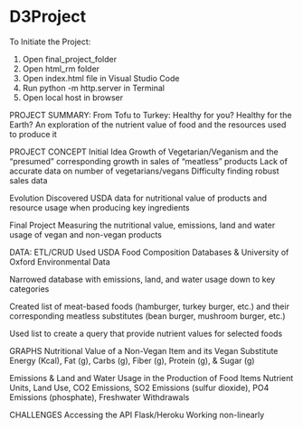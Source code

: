 # D3Project
To Initiate the Project:
1. Open final_project_folder
2. Open html_rm folder
3. Open index.html file in Visual Studio Code
4. Run python -m http.server in Terminal
5. Open local host in browser

PROJECT SUMMARY:
From Tofu to Turkey: Healthy for you? Healthy for the Earth?
An exploration of the nutrient value of food and the resources used to produce it

PROJECT CONCEPT
Initial Idea
Growth of Vegetarian/Veganism and the “presumed” corresponding growth in sales of “meatless” products
Lack of accurate data on number of vegetarians/vegans
Difficulty finding robust sales data

Evolution
Discovered USDA data for nutritional value of products and resource usage when producing key ingredients

Final Project
Measuring the nutritional value, emissions, land and water usage of vegan and non-vegan products

DATA: ETL/CRUD
Used USDA Food Composition Databases & University of Oxford Environmental Data

Narrowed database with emissions, land, and water usage down to key categories

Created list of meat-based foods (hamburger, turkey burger, etc.) and their corresponding meatless substitutes (bean burger, mushroom burger, etc.)

Used list to create a query that provide nutrient values for selected foods

GRAPHS
Nutritional Value of a Non-Vegan Item and its Vegan Substitute
Energy (Kcal), Fat (g), Carbs (g), Fiber (g), Protein (g), & Sugar (g)

Emissions & Land and Water Usage in the Production of Food Items
Nutrient Units, Land Use, CO2 Emissions, SO2 Emissions (sulfur dioxide), PO4 Emissions (phosphate), Freshwater Withdrawals

CHALLENGES
Accessing the API
Flask/Heroku
Working non-linearly

